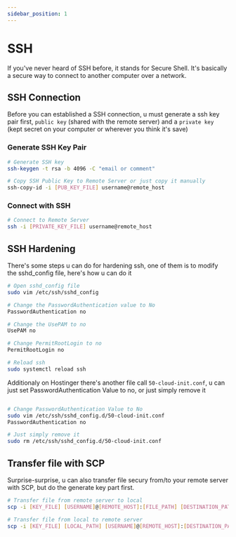 ```yaml
---
sidebar_position: 1
---
```

# SSH

If you've never heard of SSH before, it stands for Secure Shell. It's basically a secure way to connect to another computer over a network.

## SSH Connection

Before you can established a SSH connection, u must generate a ssh key pair first, `public key` (shared with the remote server) and a `private key` (kept secret on your computer or wherever you think it's save)

### Generate SSH Key Pair
```sh
# Generate SSH key
ssh-keygen -t rsa -b 4096 -C "email or comment"

# Copy SSH Public Key to Remote Server or just copy it manually
ssh-copy-id -i [PUB_KEY_FILE] username@remote_host
```

### Connect with SSH

```sh
# Connect to Remote Server
ssh -i [PRIVATE_KEY_FILE] username@remote_host 
```
## SSH Hardening

There's some steps u can do for hardening ssh, one of them is to modify the sshd_config file, here's how u can do it

```bash
# Open sshd_config file
sudo vim /etc/ssh/sshd_config

# Change the PasswordAuthentication value to No
PasswordAuthentication no

# Change the UsePAM to no
UsePAM no

# Change PermitRootLogin to no
PermitRootLogin no

# Reload ssh
sudo systemctl reload ssh
```
Additionaly on Hostinger there's another file call `50-cloud-init.conf`, u can just set PasswordAuthentication Value to no, or just simply remove it

```sh

# Change PasswordAuthentication Value to No
sudo vim /etc/ssh/sshd_config.d/50-cloud-init.conf
PasswordAuthentication no

# Just simply remove it
sudo rm /etc/ssh/sshd_config.d/50-cloud-init.conf

```

## Transfer file with SCP

Surprise-surprise, u can also transfer file secury from/to your remote server with SCP, but do the generate key part first.

```sh
# Transfer file from remote server to local
scp -i [KEY_FILE] [USERNAME]@[REMOTE_HOST]:[FILE_PATH] [DESTINATION_PATH]

# Transfer file from local to remote server
scp -i [KEY_FILE] [LOCAL_PATH] [USERNAME]@[REMOTE_HOST]:[DESTINATION_PATH]
```

